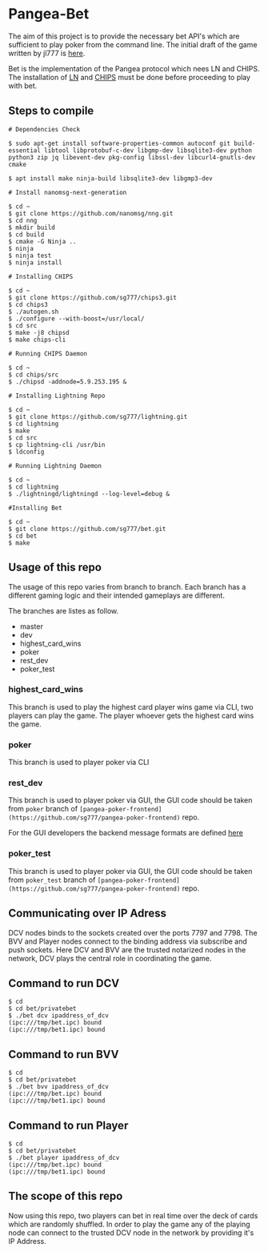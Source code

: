 # Pangea-Bet
The aim of this project is to provide the necessary bet API's which are sufficient to play poker from the command line. The initial draft of the game written by jl777 is [here](./docs/BET_Initial_Draft.md).

Bet is the implementation of the Pangea protocol which nees LN and CHIPS. The installation of [LN](https://github.com/sg777/lightning) and [CHIPS](https://github.com/sg777/chips3) must be done before proceeding to play with bet.

## Steps to compile
```
# Dependencies Check 

$ sudo apt-get install software-properties-common autoconf git build-essential libtool libprotobuf-c-dev libgmp-dev libsqlite3-dev python python3 zip jq libevent-dev pkg-config libssl-dev libcurl4-gnutls-dev cmake

$ apt install make ninja-build libsqlite3-dev libgmp3-dev

# Install nanomsg-next-generation 

$ cd ~
$ git clone https://github.com/nanomsg/nng.git
$ cd nng
$ mkdir build
$ cd build
$ cmake -G Ninja ..
$ ninja
$ ninja test
$ ninja install

# Installing CHIPS

$ cd ~
$ git clone https://github.com/sg777/chips3.git
$ cd chips3
$ ./autogen.sh
$ ./configure --with-boost=/usr/local/ 
$ cd src
$ make -j8 chipsd
$ make chips-cli

# Running CHIPS Daemon

$ cd ~
$ cd chips/src
$ ./chipsd -addnode=5.9.253.195 &

# Installing Lightning Repo

$ cd ~
$ git clone https://github.com/sg777/lightning.git
$ cd lightning
$ make
$ cd src
$ cp lightning-cli /usr/bin
$ ldconfig

# Running Lightning Daemon

$ cd ~
$ cd lightning
$ ./lightningd/lightningd --log-level=debug &

#Installing Bet

$ cd ~
$ git clone https://github.com/sg777/bet.git
$ cd bet
$ make
```

## Usage of this repo

The usage of this repo varies from branch to branch. Each branch has a different gaming logic and their intended gameplays are different.

The branches are listes as follow.
* master
* dev
* highest_card_wins
* poker
* rest_dev
* poker_test

### highest_card_wins
This branch is used to play the highest card player wins game via CLI, two players can play the game. The player whoever gets the highest card wins the game.

### poker
This branch is used to player poker via CLI

### rest_dev
This branch is used to player poker via GUI, the GUI code should be taken from `poker` branch of `[pangea-poker-frontend](https://github.com/sg777/pangea-poker-frontend)` repo.

For the GUI developers the backend message formats are defined [here](./docs/messageFormats.md)

### poker_test
This branch is used to player poker via GUI, the GUI code should be taken from `poker_test` branch of `[pangea-poker-frontend](https://github.com/sg777/pangea-poker-frontend)` repo.


## Communicating over IP Adress
DCV nodes binds to the sockets created over the ports 7797 and 7798. The BVV and Player nodes connect to the binding address via subscribe and push sockets. Here DCV and BVV are the trusted notarized nodes in the network, DCV plays the central role in coordinating the game.

## Command to run DCV
```
$ cd
$ cd bet/privatebet
$ ./bet dcv ipaddress_of_dcv
(ipc:///tmp/bet.ipc) bound
(ipc:///tmp/bet1.ipc) bound
```
## Command to run BVV
```
$ cd
$ cd bet/privatebet
$ ./bet bvv ipaddress_of_dcv
(ipc:///tmp/bet.ipc) bound
(ipc:///tmp/bet1.ipc) bound
```
## Command to run Player
```
$ cd
$ cd bet/privatebet
$ ./bet player ipaddress_of_dcv
(ipc:///tmp/bet.ipc) bound
(ipc:///tmp/bet1.ipc) bound
```
## The scope of this repo

Now using this repo, two players can bet in real time over the deck of cards which are randomly shuffled. In order to play the game any of the playing node can connect to the trusted DCV node in the network by providing it's IP Address.

